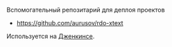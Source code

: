 Вспомогательный репозитарий для деплоя проектов
- https://github.com/aurusov/rdo-xtext

Используется на [Дженкинсе](http://rdo.rk9.bmstu.ru:81/).
